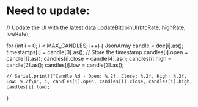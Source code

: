 # Need to update: 

// Update the UI with the latest data
updateBitcoinUI(btcRate, highRate, lowRate);


for (int i = 0; i < MAX_CANDLES; i++) {
    JsonArray candle = doc[i].as<JsonArray>();
    timestamps[i] = candle[0].as<long>();  // Store the timestamp
    candles[i].open = candle[1].as<float>();
    candles[i].close = candle[4].as<float>();
    candles[i].high = candle[2].as<float>();
    candles[i].low = candle[3].as<float>();

    // Serial.printf("Candle %d - Open: %.2f, Close: %.2f, High: %.2f, Low: %.2f\n", i, candles[i].open, candles[i].close, candles[i].high, candles[i].low);
}
